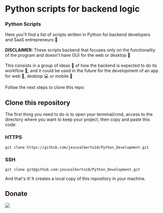 # Python scripts for backend logic

### Python Scripts

Here you'll find a list of scripts written in Python for backend developers and SaaS entrepreneurs :white_square_button:
<br>
<br>
<b>DISCLAIMER: </b>These scripts backend that focuses only on the functionality of the program and doesn't have GUI for the web or desktop :minidisc:
<br>
<br>
This consists in a group of ideas :thought_balloon: of how the backend is expected to do its workflow :speech_balloon:, and it could be used in the future for the development of an app for web :email:, desktop :computer: or mobile :iphone:

Follow the next steps to clone this repo:


## Clone this repository

The first thing you need to do is to open your terminal/cmd, access to the directory where you want to keep your project, then copy and paste this code:

### HTTPS

```git clone https://github.com/jesusalberto18/Python_Development.git```

### SSH

```git clone git@github.com:jesusalberto18/Python_Development.git```

And that's it! It creates a local copy of this repository in your machine.

## Donate

<a href="https://www.paypal.com/paypalme/j2al444">
<img src="https://img.shields.io/badge/PayPal-00457C?style=for-the-badge&logo=paypal&logoColor=white" />
</a>
